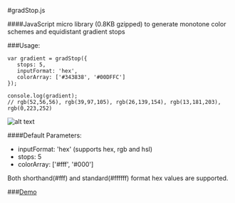 #gradStop.js

####JavaScript micro library (0.8KB gzipped) to generate monotone color schemes and equidistant gradient stops


###Usage:

    var gradient = gradStop({
       stops: 5,
       inputFormat: 'hex',
       colorArray: ['#343838', '#00DFFC']
    });
    
    console.log(gradient);
    // rgb(52,56,56), rgb(39,97,105), rgb(26,139,154), rgb(13,181,203), rgb(0,223,252)


![alt text][1]


  [1]: https://cdn.rawgit.com/Siddharth11/gradStop.js/master/gradient%20strip.png


####Default Parameters:
 * inputFormat: 'hex' (supports hex, rgb and hsl)
 * stops: 5
 * colorArray: ['#fff', '#000']

Both shorthand(#fff) and standard(#ffffff) format hex values are supported.

###[Demo](http://codepen.io/Siddharth11/full/RPvJmO)
